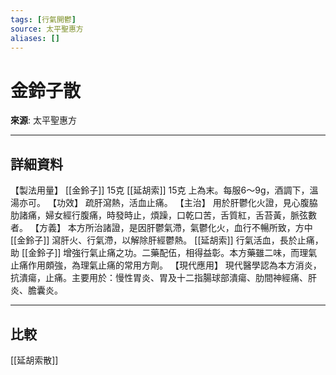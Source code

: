 ```yaml
---
tags: [行氣開鬱]
source: 太平聖惠方
aliases: []
---
```


# 金鈴子散

**來源**: 太平聖惠方  

---

## 詳細資料
【製法用量】 [[金鈴子]] 15克 [[延胡索]] 15克
上為末。每服6～9g，酒調下，溫湯亦可。
【功效】
疏肝瀉熱，活血止痛。
【主治】
用於肝鬱化火證，見心腹脇肋諸痛，婦女經行腹痛，時發時止，煩躁，口乾口苦，舌質紅，舌苔黃，脈弦數者。
【方義】
本方所治諸證，是因肝鬱氣滯，氣鬱化火，血行不暢所致，方中 [[金鈴子]] 瀉肝火、行氣滯，以解除肝經鬱熱。 [[延胡索]] 行氣活血，長於止痛，助 [[金鈴子]] 增強行氣止痛之功。二藥配伍，相得益彰。本方藥雖二味，而理氣止痛作用頗強，為理氣止痛的常用方劑。
【現代應用】
現代醫學認為本方消炎，抗潰瘍，止痛。主要用於：慢性胃炎、胃及十二指腸球部潰瘍、肋間神經痛、肝炎、膽囊炎。

---

## 比較
[[延胡索散]]
